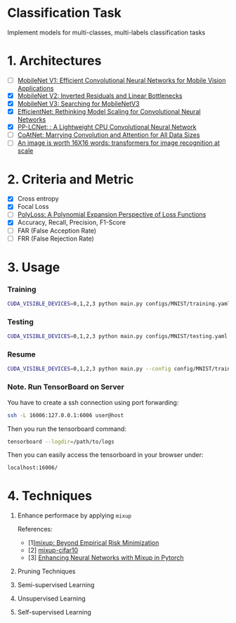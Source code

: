 # Classification Task

Implement models for multi-classes, multi-labels classification tasks

# 1. Architectures

- [ ] [MobileNet V1: Efficient Convolutional Neural Networks for Mobile Vision Applications](https://arxiv.org/pdf/1704.04861.pdf)
- [X] [MobileNet V2: Inverted Residuals and Linear Bottlenecks](https://arxiv.org/pdf/1801.04381.pdf)
- [X] [MobileNet V3: Searching for MobileNetV3](https://arxiv.org/pdf/1905.02244.pdf)
- [X] [EfficientNet: Rethinking Model Scaling for Convolutional Neural Networks](https://arxiv.org/pdf/1905.11946.pdf)
- [X] [PP-LCNet: : A Lightweight CPU Convolutional Neural Network](https://arxiv.org/pdf/2109.15099.pdf)
- [ ] [CoAtNet: Marrying Convolution and Attention for All Data Sizes](https://arxiv.org/pdf/2106.04803v2.pdf)
- [ ] [An image is worth 16X16 words: transformers for image recognition at scale](https://arxiv.org/pdf/2010.11929v2.pdf)

# 2. Criteria and Metric

- [X] Cross entropy
- [X] Focal Loss
- [ ] [PolyLoss: A Polynomial Expansion Perspective of Loss Functions](https://arxiv.org/pdf/2204.12511.pdf)
- [X] Accuracy, Recall, Precision, F1-Score
- [ ] FAR (False Acception Rate)
- [ ] FRR (False Rejection Rate)

# 3. Usage

### Training

```bash
CUDA_VISIBLE_DEVICES=0,1,2,3 python main.py configs/MNIST/training.yaml --num-epochs 20 --gpu-indices 0,1,2,3
```

### Testing

```bash
CUDA_VISIBLE_DEVICES=0,1,2,3 python main.py configs/MNIST/testing.yaml --gpu-indices 0,1,2,3 --checkpoint-path <str>
```

### Resume

```bash
CUDA_VISIBLE_DEVICES=0,1,2,3 python main.py --config config/MNIST/training.yaml --num-epoch 20 --num-gpus 0,1,2,3 --resume-path <str>
```

### Note. Run TensorBoard on Server

You have to create a ssh connection using port forwarding:

```bash
ssh -L 16006:127.0.0.1:6006 user@host
```

Then you run the tensorboard command:

```bash
tensorboard --logdir=/path/to/logs
```

Then you can easily access the tensorboard in your browser under:

```bash
localhost:16006/
```

# 4. Techniques

1. Enhance performace by applying `mixup`

   References:
	- [1][mixup: Beyond Empirical Risk Minimization](https://arxiv.org/pdf/1710.09412.pdf)
	- [2] [mixup-cifar10](https://github.com/facebookresearch/mixup-cifar10)
	- [3] [Enhancing Neural Networks with Mixup in Pytorch](https://towardsdatascience.com/enhancing-neural-networks-with-mixup-in-pytorch-5129d261bc4a)

3. Pruning Techniques
4. Semi-supervised Learning
5. Unsupervised Learning
6. Self-supervised Learning
